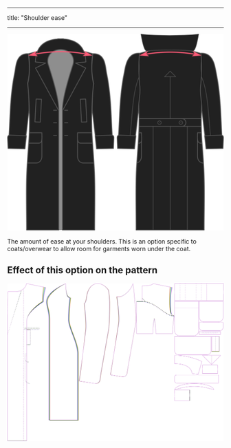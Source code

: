 - - -
title: "Shoulder ease"
- - -

![Shoulder ease](./shoulderease.svg)

The amount of ease at your shoulders. This is an option specific to coats/overwear to allow room for garments worn under the coat.

## Effect of this option on the pattern

![This image shows the effect of this option by superimposing several variants that have a different value for this option](carlita_shoulderease_sample.svg "Effect of this option on the pattern")

